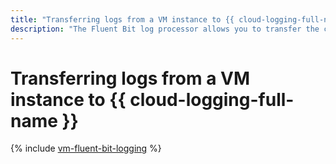 ```yaml
---
title: "Transferring logs from a VM instance to {{ cloud-logging-full-name }}"
description: "The Fluent Bit log processor allows you to transfer the cluster logs from VM instances to {{ cloud-logging-full-name }}. The Fluent Bit plugin for {{ cloud-logging-full-name }} module is used to transfer logs."
---
```


# Transferring logs from a VM instance to {{ cloud-logging-full-name }}

{% include [vm-fluent-bit-logging](../../_tutorials/security/vm-fluent-bit-logging.md) %}
